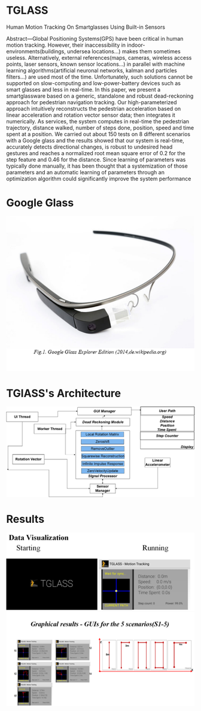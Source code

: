 # TGLASS
Human Motion Tracking On Smartglasses Using Built-in Sensors

Abstract—Global Positioning Systems(GPS) have been critical in human motion tracking. However, their inaccessibility in
indoor-environments(buildings, undersea locations...) makes them sometimes useless. Alternatively, external references(maps,
cameras, wireless access points, laser sensors, known sensor locations...) in parallel with machine learning algorithms(artificial
neuronal networks, kalman and particles filters...) are used most of the time. Unfortunately, such solutions cannot
be supported on slow-computing and low-power-battery devices such as smart glasses and less in real-time. In this paper, we present
a smartglassware based on a generic, standalone and robust dead-reckoning approach for pedestrian navigation tracking. Our
high-parameterized approach intuitively reconstructs the pedestrian acceleration based on linear acceleration and rotation vector
sensor data; then integrates it numerically. As services, the system computes in real-time the pedestrian trajectory, distance walked,
number of steps done, position, speed and time spent at a position. We carried out about 150 tests on 8 different scenarios with a
Google glass and the results showed that our system is real-time, accurately detects directional changes, is robust to undesired head
gestures and reaches a normalized root mean square error of 0.2 for the step feature and 0.46 for the distance. Since learning of
parameters was typically done manually, it has been thought that a systemization of those parameters and an automatic learning of
parameters through an optimization algorithm could significantly improve the system performance



# Google Glass

![Google Glass](images/googleglass.png "Google Glass")


# TGlASS's Architecture

![TGLASS Architecture](images/architecture.png "TGLASS Architecture")


# Results

![Results](images/results1.png "Results")
![Results2](images/results2.png "Results2")